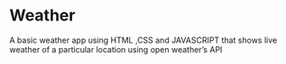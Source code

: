 # Weather

A basic weather app using HTML ,CSS and JAVASCRIPT that shows live weather of a particular location using open weather’s API
